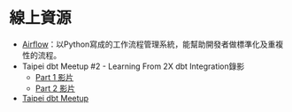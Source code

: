 # 線上資源

- [Airflow](https://airflow.apache.org/)：以Python寫成的工作流程管理系統，能幫助開發者做標準化及重複性的流程。
- Taipei dbt Meetup #2 - Learning From 2X dbt Integration錄影
   - [Part 1 影片](https://youtu.be/y-EB7c9ZmuQ?si=uyy8DxyN3-lHbM1i)
   - [Part 2 影片](https://www.youtube.com/watch?v=CX5iwtNsw5w&t=418s)
- [Taipei dbt Meetup](https://www.meetup.com/taipei-dbt-meetup/)
